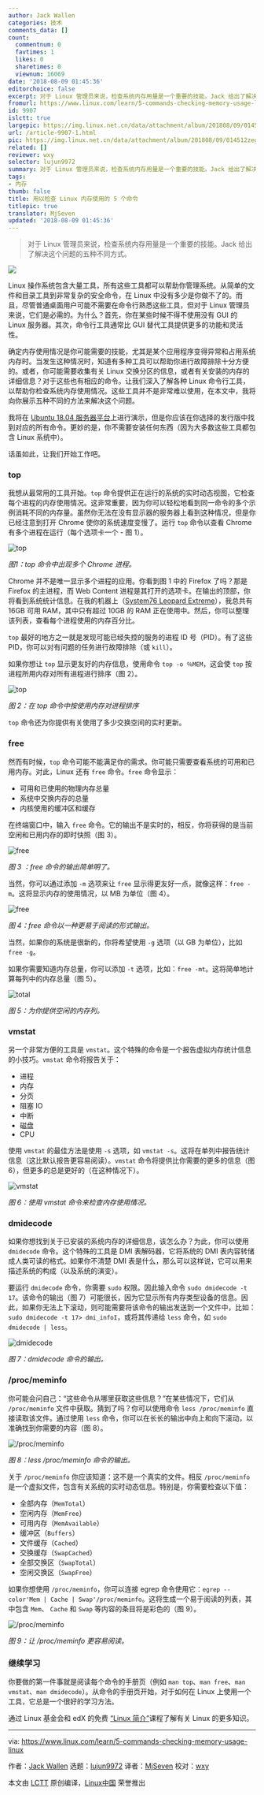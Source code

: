 ```yaml
---
author: Jack Wallen
categories: 技术
comments_data: []
count:
  commentnum: 0
  favtimes: 1
  likes: 0
  sharetimes: 0
  viewnum: 16069
date: '2018-08-09 01:45:36'
editorchoice: false
excerpt: 对于 Linux 管理员来说，检查系统内存用量是一个重要的技能。Jack 给出了解决这个问题的五种不同方式。
fromurl: https://www.linux.com/learn/5-commands-checking-memory-usage-linux
id: 9907
islctt: true
largepic: https://img.linux.net.cn/data/attachment/album/201808/09/014512zegx7k8fehphhecf.jpg
url: /article-9907-1.html
pic: https://img.linux.net.cn/data/attachment/album/201808/09/014512zegx7k8fehphhecf.jpg.thumb.jpg
related: []
reviewer: wxy
selector: lujun9972
summary: 对于 Linux 管理员来说，检查系统内存用量是一个重要的技能。Jack 给出了解决这个问题的五种不同方式。
tags:
- 内存
thumb: false
title: 用以检查 Linux 内存使用的 5 个命令
titlepic: true
translator: MjSeven
updated: '2018-08-09 01:45:36'
---
```



> 
> 对于 Linux 管理员来说，检查系统内存用量是一个重要的技能。Jack 给出了解决这个问题的五种不同方式。
> 
> 
> 


![](/data/attachment/album/201808/09/014512zegx7k8fehphhecf.jpg)


Linux 操作系统包含大量工具，所有这些工具都可以帮助你管理系统。从简单的文件和目录工具到非常复杂的安全命令，在 Linux 中没有多少是你做不了的。而且，尽管普通桌面用户可能不需要在命令行熟悉这些工具，但对于 Linux 管理员来说，它们是必需的。为什么？首先，你在某些时候不得不使用没有 GUI 的 Linux 服务器。其次，命令行工具通常比 GUI 替代工具提供更多的功能和灵活性。


确定内存使用情况是你可能需要的技能，尤其是某个应用程序变得异常和占用系统内存时。当发生这种情况时，知道有多种工具可以帮助你进行故障排除十分方便的。或者，你可能需要收集有关 Linux 交换分区的信息，或者有关安装的内存的详细信息？对于这些也有相应的命令。让我们深入了解各种 Linux 命令行工具，以帮助你检查系统内存使用情况。这些工具并不是非常难以使用，在本文中，我将向你展示五种不同的方法来解决这个问题。


我将在 [Ubuntu 18.04 服务器平台](https://www.ubuntu.com/download/server)上进行演示，但是你应该在你选择的发行版中找到对应的所有命令。更妙的是，你不需要安装任何东西（因为大多数这些工具都包含 Linux 系统中）。


话虽如此，让我们开始工作吧。


### top


我想从最常用的工具开始。`top` 命令提供正在运行的系统的实时动态视图，它检查每个进程的内存使用情况。这非常重要，因为你可以轻松地看到同一命令的多个示例消耗不同的内存量。虽然你无法在没有显示器的服务器上看到这种情况，但是你已经注意到打开 Chrome 使你的系统速度变慢了。运行 `top` 命令以查看 Chrome 有多个进程在运行（每个选项卡一个 - 图 1）。


![top](/data/attachment/album/201808/09/014538b1jbuywsbyzzwjpa.jpg "top")


*图1：top 命令中出现多个 Chrome 进程。*


Chrome 并不是唯一显示多个进程的应用。你看到图 1 中的 Firefox 了吗？那是 Firefox 的主进程，而 Web Content 进程是其打开的选项卡。在输出的顶部，你将看到系统统计信息。在我的机器上（[System76 Leopard Extreme](https://system76.com/desktops/leopard)），我总共有 16GB 可用 RAM，其中只有超过 10GB 的 RAM 正在使用中。然后，你可以整理该列表，查看每个进程使用的内存百分比。


`top` 最好的地方之一就是发现可能已经失控的服务的进程 ID 号（PID）。有了这些 PID，你可以对有问题的任务进行故障排除（或 `kill`）。


如果你想让 `top` 显示更友好的内存信息，使用命令 `top -o ％MEM`，这会使 `top` 按进程所用内存对所有进程进行排序（图 2）。


![top](/data/attachment/album/201808/09/014539kv40k6g9cq66ddkc.jpg "top")


*图 2：在 top 命令中按使用内存对进程排序*


`top` 命令还为你提供有关使用了多少交换空间的实时更新。


### free


然而有时候，`top` 命令可能不能满足你的需求。你可能只需要查看系统的可用和已用内存。对此，Linux 还有 `free` 命令。`free` 命令显示：


* 可用和已使用的物理内存总量
* 系统中交换内存的总量
* 内核使用的缓冲区和缓存


在终端窗口中，输入 `free` 命令。它的输出不是实时的，相反，你将获得的是当前空闲和已用内存的即时快照（图 3）。


![free](/data/attachment/album/201808/09/014539wzj67qqyrn4k6d86.jpg "free")


*图 3 ：free 命令的输出简单明了。*


当然，你可以通过添加 `-m` 选项来让 `free` 显示得更友好一点，就像这样：`free -m`。这将显示内存的使用情况，以 MB 为单位（图 4）。


![free](/data/attachment/album/201808/09/014539x3exhjm33jwwizmq.jpg "free")


*图 4：free 命令以一种更易于阅读的形式输出。*


当然，如果你的系统是很新的，你将希望使用 `-g` 选项（以 GB 为单位），比如 `free -g`。


如果你需要知道内存总量，你可以添加 `-t` 选项，比如：`free -mt`。这将简单地计算每列中的内存总量（图 5）。


![total](/data/attachment/album/201808/09/014540uwm3bldd3ycdicx2.jpg "total")


*图 5：为你提供空闲的内存列。*


### vmstat


另一个非常方便的工具是 `vmstat`。这个特殊的命令是一个报告虚拟内存统计信息的小技巧。`vmstat` 命令将报告关于：


* 进程
* 内存
* 分页
* 阻塞 IO
* 中断
* 磁盘
* CPU


使用 `vmstat` 的最佳方法是使用 `-s` 选项，如 `vmstat -s`。这将在单列中报告统计信息（这比默认报告更容易阅读）。`vmstat` 命令将提供比你需要的更多的信息（图 6），但更多的总是更好的（在这种情况下）。


![vmstat](/data/attachment/album/201808/09/014540ibvpe83xoxwed85m.jpg "vmstat")


*图 6：使用 vmstat 命令来检查内存使用情况。*


### dmidecode


如果你想找到关于已安装的系统内存的详细信息，该怎么办？为此，你可以使用 `dmidecode` 命令。这个特殊的工具是 DMI 表解码器，它将系统的 DMI 表内容转储成人类可读的格式。如果你不清楚 DMI 表是什么，那么可以这样说，它可以用来描述系统的构成（以及系统的演变）。


要运行 `dmidecode` 命令，你需要 `sudo` 权限。因此输入命令 `sudo dmidecode -t 17`。该命令的输出（图 7）可能很长，因为它显示所有内存类型设备的信息。因此，如果你无法上下滚动，则可能需要将该命令的输出发送到一个文件中，比如：`sudo dmidecode -t 17> dmi_infoI`，或将其传递给 `less` 命令，如 `sudo dmidecode | less`。


![dmidecode](/data/attachment/album/201808/09/014541dur591hh2qqdwg6u.jpg "dmidecode")


*图 7：dmidecode 命令的输出。*


### /proc/meminfo


你可能会问自己：“这些命令从哪里获取这些信息？”在某些情况下，它们从 `/proc/meminfo` 文件中获取。猜到了吗？你可以使用命令 `less /proc/meminfo` 直接读取该文件。通过使用 `less` 命令，你可以在长长的输出中向上和向下滚动，以准确找到你需要的内容（图 8）。


![/proc/meminfo](/data/attachment/album/201808/09/014541w1m5puy0hmimrvzz.jpg "/proc/meminfo")


*图 8：less /proc/meminfo 命令的输出。*


关于 `/proc/meminfo` 你应该知道：这不是一个真实的文件。相反 `/proc/meminfo` 是一个虚拟文件，包含有关系统的实时动态信息。特别是，你需要检查以下值：


* 全部内存（`MemTotal`）
* 空闲内存（`MemFree`）
* 可用内存（`MemAvailable`）
* 缓冲区（`Buffers`）
* 文件缓存（`Cached`）
* 交换缓存（`SwapCached`）
* 全部交换区（`SwapTotal`）
* 空闲交换区（`SwapFree`）


如果你想使用 `/proc/meminfo`，你可以连接 egrep 命令使用它：`egrep --color'Mem | Cache | Swap'/proc/meminfo`。这将生成一个易于阅读的列表，其中包含 `Mem`、 `Cache` 和 `Swap` 等内容的条目将是彩色的（图 9）。


![/proc/meminfo](/data/attachment/album/201808/09/014541wbmp3p8hdo5nzzbh.jpg "/proc/meminfo")


*图 9：让 /proc/meminfo 更容易阅读。*


### 继续学习


你要做的第一件事就是阅读每个命令的手册页（例如 `man top`、`man free`、`man vmstat`、`man dmidecode`）。从命令的手册页开始，对于如何在 Linux 上使用一个工具，它总是一个很好的学习方法。


通过 Linux 基金会和 edX 的免费 [“Linux 简介”](https://training.linuxfoundation.org/linux-courses/system-administration-training/introduction-to-linux)课程了解有关 Linux 的更多知识。




---


via: <https://www.linux.com/learn/5-commands-checking-memory-usage-linux>


作者：[Jack Wallen](https://www.linux.com/users/jlwallen) 选题：[lujun9972](https://github.com/lujun9972) 译者：[MjSeven](https://github.com/MjSeven) 校对：[wxy](https://github.com/wxy)


本文由 [LCTT](https://github.com/LCTT/TranslateProject) 原创编译，[Linux中国](https://linux.cn/) 荣誉推出